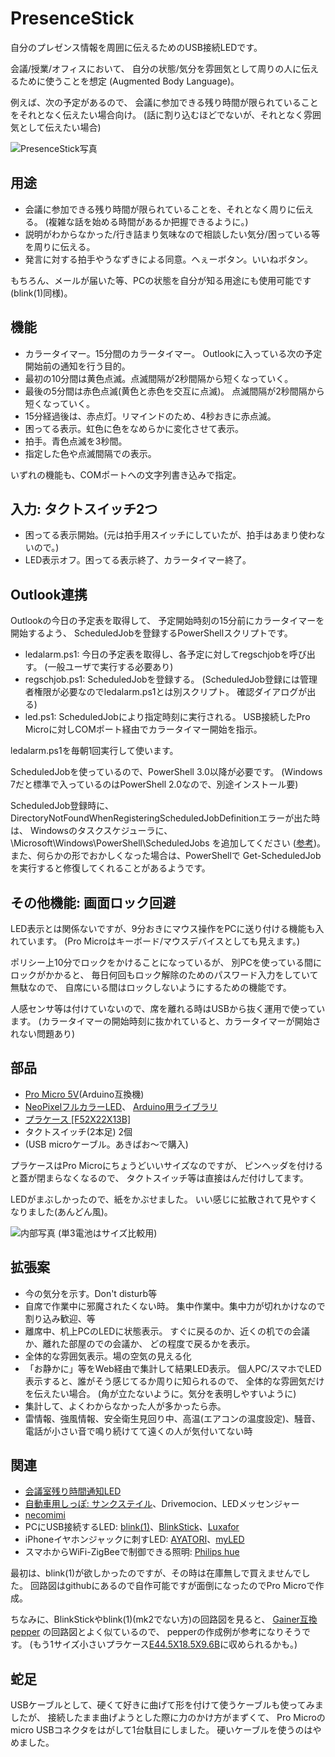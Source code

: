 # PresenceStick

自分のプレゼンス情報を周囲に伝えるためのUSB接続LEDです。

会議/授業/オフィスにおいて、
自分の状態/気分を雰囲気として周りの人に伝えるために使うことを想定
(Augmented Body Language)。

例えば、次の予定があるので、
会議に参加できる残り時間が限られていることをそれとなく伝えたい場合向け。
(話に割り込むほどでないが、それとなく雰囲気として伝えたい場合)

![PresenceStick写真](https://github.com/deton/presencestick/raw/master/PresenceStick.jpg)

## 用途
+ 会議に参加できる残り時間が限られていることを、それとなく周りに伝える。
  (複雑な話を始める時間があるか把握できるように。)
+ 説明がわからなかった/行き詰まり気味なので相談したい気分/困っている等を周りに伝える。
+ 発言に対する拍手やうなずきによる同意。へぇーボタン。いいねボタン。

もちろん、メールが届いた等、PCの状態を自分が知る用途にも使用可能です
(blink(1)同様)。

## 機能
* カラータイマー。15分間のカラータイマー。
  Outlookに入っている次の予定開始前の通知を行う目的。
 * 最初の10分間は黄色点滅。点滅間隔が2秒間隔から短くなっていく。
 * 最後の5分間は赤色点滅(黄色と赤色を交互に点滅)。
   点滅間隔が2秒間隔から短くなっていく。
 * 15分経過後は、赤点灯。リマインドのため、4秒おきに赤点滅。
* 困ってる表示。虹色に色をなめらかに変化させて表示。
* 拍手。青色点滅を3秒間。
* 指定した色や点滅間隔での表示。

いずれの機能も、COMポートへの文字列書き込みで指定。

## 入力: タクトスイッチ2つ
* 困ってる表示開始。(元は拍手用スイッチにしていたが、拍手はあまり使わないので。)
* LED表示オフ。困ってる表示終了、カラータイマー終了。

## Outlook連携
Outlookの今日の予定表を取得して、
予定開始時刻の15分前にカラータイマーを開始するよう、
ScheduledJobを登録するPowerShellスクリプトです。

* ledalarm.ps1: 今日の予定表を取得し、各予定に対してregschjobを呼び出す。
  (一般ユーザで実行する必要あり)
* regschjob.ps1: ScheduledJobを登録する。
  (ScheduledJob登録には管理者権限が必要なのでledalarm.ps1とは別スクリプト。
  確認ダイアログが出る)
* led.ps1: ScheduledJobにより指定時刻に実行される。
  USB接続したPro Microに対しCOMポート経由でカラータイマー開始を指示。

ledalarm.ps1を毎朝1回実行して使います。

ScheduledJobを使っているので、PowerShell 3.0以降が必要です。
(Windows 7だと標準で入っているのはPowerShell 2.0なので、別途インストール要)

ScheduledJob登録時に、
DirectoryNotFoundWhenRegisteringScheduledJobDefinitionエラーが出た時は、
Windowsのタスクスケジューラに、
\Microsoft\Windows\PowerShell\ScheduledJobs
を追加してください
([参考](http://technet.microsoft.com/en-us/library/hh849755.aspx))。
また、何らかの形でおかしくなった場合は、PowerShellで
Get-ScheduledJobを実行すると修復してくれることがあるようです。

## その他機能: 画面ロック回避
LED表示とは関係ないですが、9分おきにマウス操作をPCに送り付ける機能も入れています。
(Pro Microはキーボード/マウスデバイスとしても見えます。)

ポリシー上10分でロックをかけることになっているが、
別PCを使っている間にロックがかかると、
毎日何回もロック解除のためのパスワード入力をしていて無駄なので、
自席にいる間はロックしないようにするための機能です。

人感センサ等は付けていないので、席を離れる時はUSBから抜く運用で使っています。
(カラータイマーの開始時刻に抜かれていると、カラータイマーが開始されない問題あり)

## 部品
+ [Pro Micro 5V](http://www.switch-science.com/catalog/1623/)(Arduino互換機)
+ [NeoPixelフルカラーLED](http://www.switch-science.com/catalog/1398/)、
  [Arduino用ライブラリ](https://github.com/adafruit/Adafruit_NeoPixel)
+ [プラケース [F52X22X13B]](http://www.aitendo.com/product/5186)
+ タクトスイッチ(2本足) 2個
+ (USB microケーブル。あきばお～で購入)

プラケースはPro Microにちょうどいいサイズなのですが、
ピンヘッダを付けると蓋が閉まらなくなるので、
タクトスイッチ等は直接はんだ付けしてます。

LEDがまぶしかったので、紙をかぶせました。
いい感じに拡散されて見やすくなりました(あんどん風)。

![内部写真](https://github.com/deton/presencestick/raw/master/PresenceStickInside.jpg)
(単3電池はサイズ比較用)

## 拡張案
* 今の気分を示す。Don't disturb等
 * 自席で作業中に邪魔されたくない時。
   集中作業中。集中力が切れかけなので割り込み歓迎、等
* 離席中、机上PCのLEDに状態表示。
  すぐに戻るのか、近くの机での会議か、離れた部屋のでの会議か、
  どの程度で戻るかを表示。
* 全体的な雰囲気表示。場の空気の見える化
 * 「お静かに」等をWeb経由で集計して結果LED表示。
   個人PC/スマホでLED表示すると、誰がそう感じてるか周りに知られるので、
   全体的な雰囲気だけを伝えたい場合。
   (角が立たないように。気分を表明しやすいように)
* 集計して、よくわからなかった人が多かったら赤。
* 雷情報、強風情報、安全衛生見回り中、高温(エアコンの温度設定)、騒音、
  電話が小さい音で鳴り続けてて遠くの人が気付いてない時

## 関連
* [会議室残り時間通知LED](https://github.com/deton/presencelamp)
* [自動車用しっぽ: サンクステイル](http://www.itmedia.co.jp/lifestyle/articles/0412/15/news033.html)、Drivemocion、LEDメッセンジャー
* [necomimi](http://neurowear.com/projects_detail/necomimi.html)
* PCにUSB接続するLED: [blink(1)](http://gigazine.net/news/20140804-blink1-mk2/)、[BlinkStick](http://www.blinkstick.com/)、[Luxafor](http://luxafor.com/)
* iPhoneイヤホンジャックに刺すLED: [AYATORI](http://ayatori-dev.vinclu.me/)、[myLED](http://gigazine.net/news/20121225-myled/)
* スマホからWiFi-ZigBeeで制御できる照明: [Philips hue](http://trendy.nikkeibp.co.jp/article/column/20140211/1055136/)

最初は、blink(1)が欲しかったのですが、その時は在庫無しで買えませんでした。
回路図はgithubにあるので自作可能ですが面倒になったのでPro Microで作成。

ちなみに、BlinkStickやblink(1)(mk2でない方)の回路図を見ると、
[Gainer互換pepper](http://morecatlab.akiba.coocan.jp/morecat_lab/Pepper.html)
の回路図とよく似ているので、
pepperの作成例が参考になりそうです。
(もう1サイズ小さいプラケース[E44.5X18.5X9.6B](http://www.aitendo.com/product/5185)に収められるかも。)

## 蛇足
USBケーブルとして、硬くて好きに曲げて形を付けて使うケーブルも使ってみましたが、
接続したまま曲げようとした際に力のかけ方がまずくて、
Pro Microのmicro USBコネクタをはがして1台駄目にしました。
硬いケーブルを使うのはやめました。
